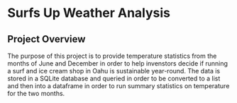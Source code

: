# Surfs Up Weather Analysis

## Project Overview

The purpose of this project is to provide temperature statistics from the months of June and December in order to help invenstors decide if running a surf and ice cream shop in Oahu is sustainable year-round. The data is stored in a SQLite database and queried in order to be converted to a list and then into a dataframe in order to run summary statistics on temperature for the two months.

